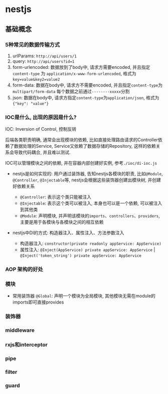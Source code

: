 # nestjs

## 基础概念

### 5种常见的数据传输方式

1. urlParams: `http://api/users/1`
2. query: `http://api/users?id=1`
3. form-urlencoded: 数据放到了body中, 请求方需要encoded, 并且指定`content-type` 为 `application/x-www-form-urlencoded`, 格式为`key=value&key2=value2`
4. form-data: 数据在body中, 请求方不需要encoded, 并且指定`content-type`为`multipart/form-data` 每个数据之前通过`--------xxxxx`分割
5. json: 数据在body中, 请求方指定`content-type`为`application/json`, 格式为`{"key": "value"}`

### IOC是什么, 出现的原因是什么?

IOC: Inversion of Control, 控制反转

后端各类职责明确, 通常会出现模块的依赖, 比如直接处理路由请求的Controller依赖了数据处理的Service, Service又依赖了数据存储的Repository, 这样的依赖关系会导致代码耦合, 并且难以测试.

IOC可以管理模块之间的依赖, 并在容器内部创建好实例, 参考`./ioc/di-ioc.js`

- nestjs是如何实现的: 用户通过装饰器, 告知nestjs各模块的职责, 比如`@Module`, `@Controller`, `@Injectable`等, nestjs会根据这些装饰器创建出模块树, 并创建好依赖关系
  - `@Controller`: 表示这个类只能被注入
  - `@Injectable`: 表示这个类可以被注入, 本身也可以是一个依赖, 可以被注入到其他类
  - `@Module`: 声明模块, 并声明该模块的`imports`、`controllers`、`providers`, 主要是用于各模块与各模块之间的相互依赖

- nestjs中DI的方式: 构造器注入、属性注入、方法参数注入
  - 构造器注入: `constructor(private readonly appService: AppService)`
  - 属性注入: `@Inject(AppService) private appService: AppService` | `@Inject('token_string') private appService: AppService`

### AOP 架构的好处

### 模块

- 常用装饰器
`@Global`: 声明一个模块为全局模块, 其他模块无需在module的imports即可直接provides

### 装饰器

### middleware

### rxjs和interceptor

### pipe

### filter

### guard

